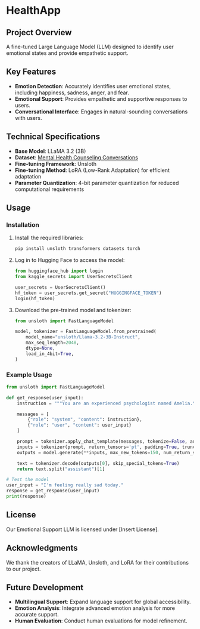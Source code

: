 # HealthApp

## Project Overview
A fine-tuned Large Language Model (LLM) designed to identify user emotional states and provide empathetic support.

## Key Features
- **Emotion Detection**: Accurately identifies user emotional states, including happiness, sadness, anger, and fear.
- **Emotional Support**: Provides empathetic and supportive responses to users.
- **Conversational Interface**: Engages in natural-sounding conversations with users.

## Technical Specifications
- **Base Model**: LLaMA 3.2 (3B)
- **Dataset**: [Mental Health Counseling Conversations](https://huggingface.co/datasets/Amod/mental_health_counseling_conversations)
- **Fine-tuning Framework**: Unsloth
- **Fine-tuning Method**: LoRA (Low-Rank Adaptation) for efficient adaptation
- **Parameter Quantization**: 4-bit parameter quantization for reduced computational requirements

## Usage

### Installation

1. Install the required libraries:
   ```bash
   pip install unsloth transformers datasets torch
   ```
2. Log in to Hugging Face to access the model:
   ```python
   from huggingface_hub import login
   from kaggle_secrets import UserSecretsClient

   user_secrets = UserSecretsClient()
   hf_token = user_secrets.get_secret("HUGGINGFACE_TOKEN")
   login(hf_token)
   ```
3. Download the pre-trained model and tokenizer:
   ```python
   from unsloth import FastLanguageModel

   model, tokenizer = FastLanguageModel.from_pretrained(
       model_name="unsloth/Llama-3.2-3B-Instruct",
       max_seq_length=2048,
       dtype=None,
       load_in_4bit=True,
   )
   ```

### Example Usage

```python
from unsloth import FastLanguageModel

def get_response(user_input):
    instruction = """You are an experienced psychologist named Amelia.\nBe polite to the patient and answer all mental health-related queries."""

    messages = [
        {"role": "system", "content": instruction},
        {"role": "user", "content": user_input}
    ]

    prompt = tokenizer.apply_chat_template(messages, tokenize=False, add_generation_prompt=True)
    inputs = tokenizer(prompt, return_tensors='pt', padding=True, truncation=True).to("cuda")
    outputs = model.generate(**inputs, max_new_tokens=150, num_return_sequences=1)

    text = tokenizer.decode(outputs[0], skip_special_tokens=True)
    return text.split("assistant")[1]

# Test the model
user_input = "I'm feeling really sad today."
response = get_response(user_input)
print(response)
```
## License
Our Emotional Support LLM is licensed under [Insert License].

## Acknowledgments
We thank the creators of LLaMA, Unsloth, and LoRA for their contributions to our project.

## Future Development
- **Multilingual Support**: Expand language support for global accessibility.
- **Emotion Analysis**: Integrate advanced emotion analysis for more accurate support.
- **Human Evaluation**: Conduct human evaluations for model refinement.

